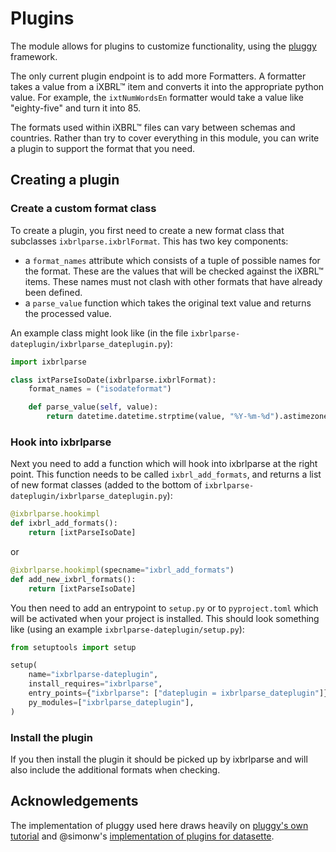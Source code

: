# Plugins

The module allows for plugins to customize functionality, using the [pluggy](https://pluggy.readthedocs.io/en/stable/) framework.

The only current plugin endpoint is to add more Formatters. A formatter takes a value from a iXBRL™ item and converts it into the appropriate python value. For example, the `ixtNumWordsEn` formatter would take a value like "eighty-five" and turn it into 85.

The formats used within iXBRL™ files can vary between schemas and countries. Rather than try to cover everything in this module, you can write a plugin to support the format that you need.

## Creating a plugin

### Create a custom format class

To create a plugin, you first need to create a new format class that subclasses `ixbrlparse.ixbrlFormat`. This has two key components:

- a `format_names` attribute which consists of a tuple of possible names for the format. These are the values that will be checked against the iXBRL™ items. These names must not clash with other formats that have already been defined.
- a `parse_value` function which takes the original text value and returns the processed value.

An example class might look like (in the file `ixbrlparse-dateplugin/ixbrlparse_dateplugin.py`):

```python
import ixbrlparse

class ixtParseIsoDate(ixbrlparse.ixbrlFormat):
    format_names = ("isodateformat")

    def parse_value(self, value):
        return datetime.datetime.strptime(value, "%Y-%m-%d").astimezone().date()
```

### Hook into ixbrlparse

Next you need to add a function which will hook into ixbrlparse at the right point. This function needs to be called `ixbrl_add_formats`, and returns a list of new format classes (added to the bottom of `ixbrlparse-dateplugin/ixbrlparse_dateplugin.py`):

```python
@ixbrlparse.hookimpl
def ixbrl_add_formats():
    return [ixtParseIsoDate]
```

or

```python
@ixbrlparse.hookimpl(specname="ixbrl_add_formats")
def add_new_ixbrl_formats():
    return [ixtParseIsoDate]
```

You then need to add an entrypoint to `setup.py` or to `pyproject.toml` which will be activated when your project is installed. This should look something like (using an example `ixbrlparse-dateplugin/setup.py`):

```python
from setuptools import setup

setup(
    name="ixbrlparse-dateplugin",
    install_requires="ixbrlparse",
    entry_points={"ixbrlparse": ["dateplugin = ixbrlparse_dateplugin"]},
    py_modules=["ixbrlparse_dateplugin"],
)
```

### Install the plugin

If you then install the plugin it should be picked up by ixbrlparse and will also include the additional formats when checking.

## Acknowledgements

The implementation of pluggy used here draws heavily on [pluggy's own tutorial](https://pluggy.readthedocs.io/en/stable/#a-complete-example) and @simonw's [implementation of plugins for datasette](https://docs.datasette.io/en/stable/plugins.html).
